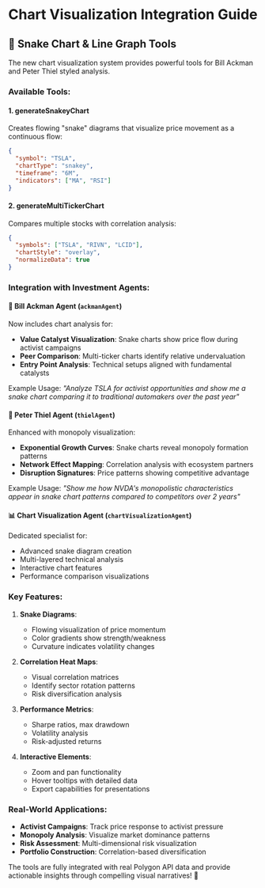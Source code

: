 # Chart Visualization Integration Guide

## 🐍 Snake Chart & Line Graph Tools

The new chart visualization system provides powerful tools for Bill Ackman and Peter Thiel styled analysis.

### Available Tools:

#### 1. **generateSnakeyChart**

Creates flowing "snake" diagrams that visualize price movement as a continuous flow:

```json
{
  "symbol": "TSLA",
  "chartType": "snakey",
  "timeframe": "6M",
  "indicators": ["MA", "RSI"]
}
```

#### 2. **generateMultiTickerChart**

Compares multiple stocks with correlation analysis:

```json
{
  "symbols": ["TSLA", "RIVN", "LCID"],
  "chartStyle": "overlay",
  "normalizeData": true
}
```

### Integration with Investment Agents:

#### 🎯 **Bill Ackman Agent** (`ackmanAgent`)

Now includes chart analysis for:

- **Value Catalyst Visualization**: Snake charts show price flow during activist campaigns
- **Peer Comparison**: Multi-ticker charts identify relative undervaluation
- **Entry Point Analysis**: Technical setups aligned with fundamental catalysts

Example Usage:
_"Analyze TSLA for activist opportunities and show me a snake chart comparing it to traditional automakers over the past year"_

#### 🚀 **Peter Thiel Agent** (`thielAgent`)

Enhanced with monopoly visualization:

- **Exponential Growth Curves**: Snake charts reveal monopoly formation patterns
- **Network Effect Mapping**: Correlation analysis with ecosystem partners
- **Disruption Signatures**: Price patterns showing competitive advantage

Example Usage:
_"Show me how NVDA's monopolistic characteristics appear in snake chart patterns compared to competitors over 2 years"_

#### 📊 **Chart Visualization Agent** (`chartVisualizationAgent`)

Dedicated specialist for:

- Advanced snake diagram creation
- Multi-layered technical analysis
- Interactive chart features
- Performance comparison visualizations

### Key Features:

1. **Snake Diagrams**:
   - Flowing visualization of price momentum
   - Color gradients show strength/weakness
   - Curvature indicates volatility changes

2. **Correlation Heat Maps**:
   - Visual correlation matrices
   - Identify sector rotation patterns
   - Risk diversification analysis

3. **Performance Metrics**:
   - Sharpe ratios, max drawdown
   - Volatility analysis
   - Risk-adjusted returns

4. **Interactive Elements**:
   - Zoom and pan functionality
   - Hover tooltips with detailed data
   - Export capabilities for presentations

### Real-World Applications:

- **Activist Campaigns**: Track price response to activist pressure
- **Monopoly Analysis**: Visualize market dominance patterns
- **Risk Assessment**: Multi-dimensional risk visualization
- **Portfolio Construction**: Correlation-based diversification

The tools are fully integrated with real Polygon API data and provide actionable insights through compelling visual narratives! 🚀
